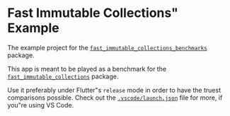 # Fast Immutable Collections" Example

The example project for the [`fast_immutable_collections_benchmarks`][fast_immutable_collections_benchmarks] package.

This app is meant to be played as a benchmark for the [`fast_immutable_collections`][fast_immutable_collections] package.

Use it preferably under Flutter"s `release` mode in order to have the truest comparisons possible. Check out the [`.vscode/launch.json`][vscode_launch] file for more, if you"re using VS Code. 


[fast_immutable_collections]: ../../
[fast_immutable_collections_benchmarks]: ../
[vscode_launch]: .vscode/launch.json